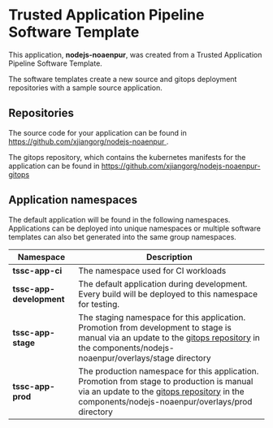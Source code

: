 # Trusted Application Pipeline Software Template

This application, **nodejs-noaenpur**, was created from a Trusted Application Pipeline Software Template.

The software templates create a new source and gitops deployment repositories with a sample source application. 

## Repositories

The source code for your application can be found in [https://github.com/xjiangorg/nodejs-noaenpur ](https://github.com/xjiangorg/nodejs-noaenpur ).
 
The gitops repository, which contains the kubernetes manifests for the application can be found in 
[https://github.com/xjiangorg/nodejs-noaenpur-gitops ](https://github.com/xjiangorg/nodejs-noaenpur-gitops ) 

## Application namespaces 

The default application will be found in the following namespaces. Applications can be deployed into unique namespaces or multiple software templates can also bet generated into the same group namespaces.  

|  Namespace   |  Description   |  
| -------- | -------- |
| **tssc-app-ci** | The namespace used for CI workloads |
| **tssc-app-development** | The default application during development. Every build will be deployed to this namespace for testing. |
| **tssc-app-stage** | The staging namespace for this application. Promotion from development to stage is manual via an update to the [gitops repository](https://github.com/xjiangorg/nodejs-noaenpur-gitops ) in the components/nodejs-noaenpur/overlays/stage directory |
| **tssc-app-prod** | The production namespace for this application. Promotion from stage to production is manual via an update to the [gitops repository](https://github.com/xjiangorg/nodejs-noaenpur-gitops ) in the components/nodejs-noaenpur/overlays/prod directory |